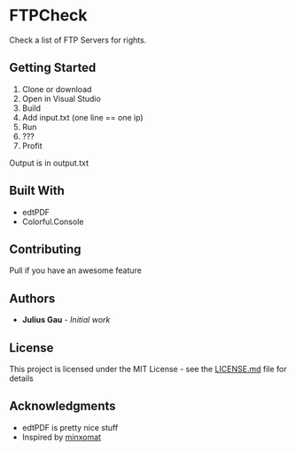 # FTPCheck

Check a list of FTP Servers for rights.

## Getting Started

1. Clone or download
2. Open in Visual Studio
3. Build
4. Add input.txt (one line == one ip)
5. Run
6. ???
7. Profit

Output is in output.txt


## Built With

* edtPDF
* Colorful.Console

## Contributing

Pull if you have an awesome feature

## Authors

* **Julius Gau** - *Initial work*

## License

This project is licensed under the MIT License - see the [LICENSE.md](LICENSE.md) file for details

## Acknowledgments

* edtPDF is pretty nice stuff
* Inspired by [minxomat](http://255.wf/2016-09-18-mass-analyzing-a-chunk-of-the-internet/)

